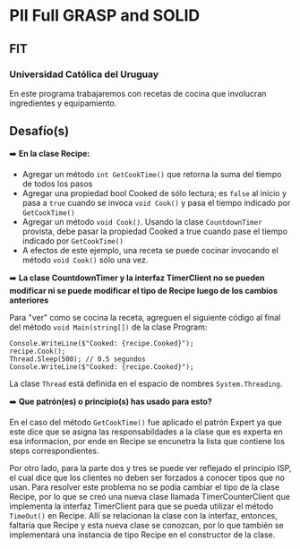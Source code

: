 # PII Full GRASP and SOLID
## FIT
### Universidad Católica del Uruguay

En este programa trabajaremos con recetas de cocina que involucran ingredientes y equipamiento.

## Desafío(s)
️➡️ **En la clase Recipe:**
* Agregar un método ```int GetCookTime()``` que retorna la suma del tiempo de todos los pasos
* Agregar una propiedad bool Cooked de sólo lectura; es ```false``` al inicio y pasa a ```true``` cuando se invoca ```void Cook()``` y pasa el tiempo indicado por ```GetCookTime()```
* Agregar un método ```void Cook()```. Usando la clase ```CountdownTimer``` provista, debe pasar la propiedad Cooked a true cuando pase el tiempo indicado por ```GetCookTime()```
* A efectos de este ejemplo, una receta se puede cocinar invocando el método ```void Cook()``` sólo una vez.

️➡️ **La clase CountdownTimer y la interfaz TimerClient no se pueden modificar ni se puede modificar el tipo de Recipe luego de los cambios anteriores**

Para "ver" como se cocina la receta, agreguen el siguiente código al final del método ```void Main(string[])``` de la clase Program:

```Csharp
Console.WriteLine($"Cooked: {recipe.Cooked}");
recipe.Cook();
Thread.Sleep(500); // 0.5 segundos
Console.WriteLine($"Cooked: {recipe.Cooked}");
```
La clase ```Thread``` está definida en el espacio de nombres ```System.Threading```.


️➡️ **Que patrón(es) o principio(s) has usado para esto?**

En el caso del método ```GetCookTime()``` fue aplicado el patrón Expert ya que este dice que se asigna las responsabildades a la clase que es experta en esa informacion, por ende en Recipe se encunetra la lista que contiene los steps correspondientes.

Por otro lado, para la parte dos y tres se puede ver reflejado el principio ISP, el cual dice que los clientes no deben ser forzados a conocer tipos que no usan. Para resolver este problema no se podía cambiar el tipo de la clase Recipe, por lo que se creó una nueva clase llamada TimerCounterClient que implementa la interfaz TimerClient para que se pueda utilizar el método ```TimeOut()``` en Recipe. Allí se relacionan la clase con la interfaz, entonces, faltaría que Recipe y esta nueva clase se conozcan, por lo que también se implementará una instancia de tipo Recipe en el constructor de la clase. 


